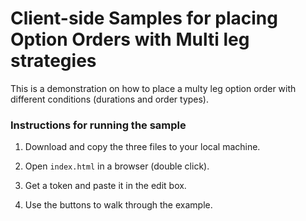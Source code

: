 # Client-side Samples for placing Option Orders with Multi leg strategies

This is a demonstration on how to place a multy leg option order with different conditions (durations and order types).

### Instructions for running the sample

1. Download and copy the three files to your local machine.

2. Open `index.html` in a browser (double click).

3. Get a token and paste it in the edit box.

4. Use the buttons to walk through the example.
